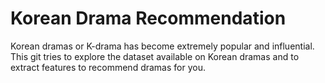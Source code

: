 # Korean Drama Recommendation

Korean dramas or K-drama has become extremely popular and influential.
This git tries to explore the dataset available on Korean dramas and to extract features to recommend dramas for you. 
